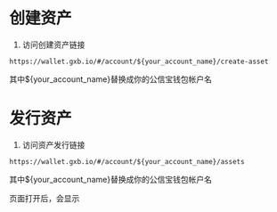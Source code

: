 # 创建资产

1. 访问创建资产链接

```
https://wallet.gxb.io/#/account/${your_account_name}/create-asset
```

其中${your\_account\_name}替换成你的公信宝钱包帐户名

# 发行资产

1. 访问资产发行链接

```
https://wallet.gxb.io/#/account/${your_account_name}/assets
```

其中${your\_account\_name}替换成你的公信宝钱包帐户名

页面打开后，会显示

